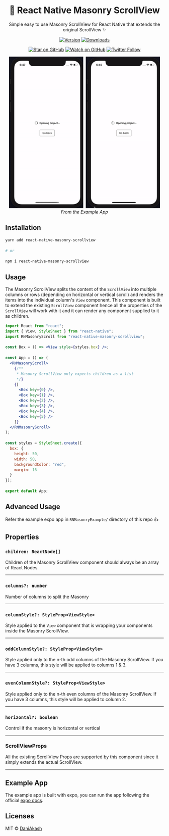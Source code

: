 <h1 align="center">
🧱 React Native Masonry ScrollView
</h1>

<div align="center">

Simple easy to use Masonry ScrollView for React Native that extends the original ScrollView ✨

[![Version][version-badge]][package]
[![Downloads][downloads-badge]][npmtrends]

<!-- [![Build Status][build-badge]][build]
[![Code Coverage][coverage-badge]][coverage] -->

[![Star on GitHub][github-star-badge]][github-star]
[![Watch on GitHub][github-watch-badge]][github-watch]
[![Twitter Follow][twitter-badge]][twitter]

</div>

<p align="center" >
  <kbd>
    <img src="./assets/vertical.gif" style="height: 480px" title="Vertical Masonry" float="left">
  </kbd>
  <kbd>
    <img src="./assets/horizontal.gif" style="height: 480px" title="Horizontal Masonry" float="right">
  </kbd>
  <br>
  <em>From the Example App</em>
</p>

## Installation

```sh
yarn add react-native-masonry-scrollview

# or

npm i react-native-masonry-scrollview
```

## Usage

The Masonry ScrollView splits the content of the `ScrollView` into multiple columns or rows (depending on horizontal or vertical scroll) and renders the items into the individual column's `View` component. This component is built to extend the existing `ScrollView` component hence all the properties of the `ScrollView` will work with it and it can render any component supplied to it as children.

```jsx
import React from "react";
import { View, StyleSheet } from "react-native";
import RNMasonryScroll from "react-native-masonry-scrollview";

const Box = () => <View style={styles.box} />;

const App = () => (
  <RNMasonryScroll>
    {/**
     * Masonry ScrollView only expects children as a list
     */}
    {[
      <Box key={0} />,
      <Box key={1} />,
      <Box key={2} />,
      <Box key={3} />,
      <Box key={4} />,
      <Box key={5} />
    ]}
  </RNMasonryScroll>
);

const styles = StyleSheet.create({
  box: {
    height: 50,
    width: 50,
    backgroundColor: "red",
    margin: 16
  }
});

export default App;
```

## Advanced Usage

Refer the example expo app in `RNMasonryExample/` directory of this repo 👍

## Properties

### `children: ReactNode[]`

Children of the Masonry ScrollView component should always be an array of React Nodes.

---

### `columns?: number`

Number of columns to split the Masonry

---

### `columnStyle?: StyleProp<ViewStyle>`

Style applied to the `View` component that is wrapping your components inside the Masonry ScrollView.

---

### `oddColumnStyle?: StyleProp<ViewStyle>`

Style applied only to the n-th odd columns of the Masonry ScrollView. If you have 3 columns, this style will be applied to columns 1 & 3.

---

### `evenColumnStyle?: StyleProp<ViewStyle>`

Style applied only to the n-th even columns of the Masonry ScrollView. If you have 3 columns, this style will be applied to column 2.

---

### `horizontal?: boolean`

Control if the masonry is horizontal or vertical

---

### ScrollViewProps

All the existing ScrollView Props are supported by this component since it simply extends the actual ScrollView.

---

## Example App

The example app is built with expo, you can run the app following the official [expo docs](https://expo.io/learn).

## Licenses

MIT © [DaniAkash][twitter]

<!-- [build-badge]:
[build]:
[coverage-badge]:
[coverage]:  -->

[downloads-badge]: https://img.shields.io/npm/dm/react-native-masonry-scrollview.svg?style=flat-square
[npmtrends]: http://www.npmtrends.com/react-native-masonry-scrollview
[package]: https://www.npmjs.com/package/react-native-masonry-scrollview
[version-badge]: https://img.shields.io/npm/v/react-native-masonry-scrollview.svg?style=flat-square
[twitter]: https://twitter.com/dani_akash_
[twitter-badge]: https://img.shields.io/twitter/follow/dani_akash_?style=social
[github-watch-badge]: https://img.shields.io/github/watchers/DaniAkash/react-native-masonry-scrollview.svg?style=social
[github-watch]: https://github.com/DaniAkash/react-native-masonry-scrollview/watchers
[github-star-badge]: https://img.shields.io/github/stars/DaniAkash/react-native-masonry-scrollview.svg?style=social
[github-star]: https://github.com/DaniAkash/react-native-masonry-scrollview/stargazers
